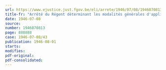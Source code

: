 ```yaml
---
url: https://www.ejustice.just.fgov.be/eli/arrete/1946/07/08/1946070813/justel
title-fr: "Arrêté du Régent déterminant les modalités générales d'application de l'arrêté-loi du 15 novembre 1945, instituant un Fonds national d'Aide au Rééquipement ménager des Travailleurs"
date: 1946-07-08
source:
number: 1946070813
page: 888888
case: 1946-07-08/43
publication: 1946-08-01
starts:
modifies:
pdf-original:
pdf-consolidated:
---
```



